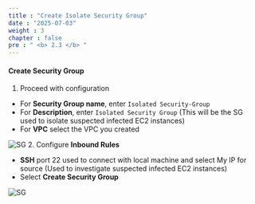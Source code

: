 ```yaml
---
title : "Create Isolate Security Group"
date : "2025-07-03"
weight : 3
chapter : false
pre : " <b> 2.3 </b> "
---
```


#### Create Security Group

1. Proceed with configuration
- For **Security Group name**, enter `Isolated Security-Group`
- For **Description**, enter `Isolated Security Group` (This will be the SG used to isolate suspected infected EC2 instances)
- For **VPC** select the VPC you created

![SG](/images/2.prerequisite/Chuanbi-(12).png)
2. Configure **Inbound Rules**
- **SSH** port 22 used to connect with local machine and select My IP for source (Used to investigate suspected infected EC2 instances)
- Select **Create Security Group**

![SG](/images/2.prerequisite/Chuanbi-(13).png)